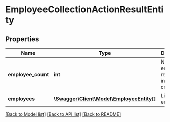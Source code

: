 # EmployeeCollectionActionResultEntity

## Properties
Name | Type | Description | Notes
------------ | ------------- | ------------- | -------------
**employee_count** | **int** | Number of employees represented in this collection | [default to 10]
**employees** | [**\Swagger\Client\Model\EmployeeEntity[]**](EmployeeEntity.md) | List of employees | [optional] 

[[Back to Model list]](../README.md#documentation-for-models) [[Back to API list]](../README.md#documentation-for-api-endpoints) [[Back to README]](../README.md)


